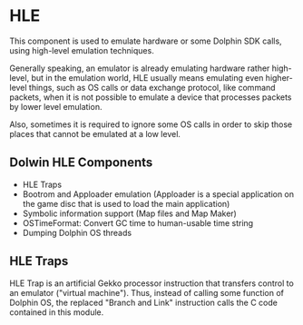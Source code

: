 # HLE

This component is used to emulate hardware or some Dolphin SDK calls, using high-level emulation techniques.

Generally speaking, an emulator is already emulating hardware rather high-level, but in the emulation world, 
HLE usually means emulating even higher-level things, such as OS calls or data exchange protocol, like command packets, 
when it is not possible to emulate a device that processes packets by lower level emulation.

Also, sometimes it is required to ignore some OS calls in order to skip those places that cannot be emulated at a low level.

## Dolwin HLE Components

- HLE Traps
- Bootrom and Apploader emulation (Apploader is a special application on the game disc that is used to load the main application)
- Symbolic information support (Map files and Map Maker)
- OSTimeFormat: Convert GC time to human-usable time string
- Dumping Dolphin OS threads

## HLE Traps

HLE Trap is an artificial Gekko processor instruction that transfers control to an emulator ("virtual machine"). 
Thus, instead of calling some function of Dolphin OS, the replaced "Branch and Link" instruction calls the C code contained in this module.
